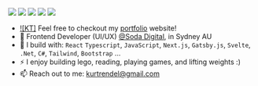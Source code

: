 [<img src="https://img.shields.io/badge/github-%2312100E.svg?&style=for-the-badge&logo=github&logoColor=white&color=black" />](https://github.com/kurttegerero)
[<img src="https://img.shields.io/badge/gitlab-%2312100E.svg?&style=for-the-badge&logo=gitlab&logoColor=white&color=9b51e0" />](https://github.com/kurttegerero)
[<img src="https://img.shields.io/badge/instagram-%2312100E.svg?&style=for-the-badge&logo=instagram&color=405DE6" />](https://www.instagram.com/mr_ktegerero) 
[<img src="https://img.shields.io/badge/linkedin-%230077B5.svg?&style=for-the-badge&logo=linkedin&logoColor=white" />](https://www.linkedin.com/in/ktegerero/)
[<img src="https://img.shields.io/badge/twitter-%230077B5.svg?&style=for-the-badge&logo=twitter&logoColor=white&color=FF0000" />](https://twitter.com/mr_ktegerero)

- [![KT]](https://tegerero-v2.pages.dev/) 
Feel free to checkout my [portfolio](https://tegerero-v2.pages.dev/) website!
- 🏢 Frontend Developer (UI/UX) [@Soda Digital](https://www.sodadigital.com.au/), in Sydney AU
- 🧰 I build with: `React` `Typescript`, `JavaScript`, `Next.js`, `Gatsby.js`, `Svelte`,  `.Net`, `C#`, `Tailwind`, `Bootstrap` ...
- ⚡ I enjoy building lego, reading, playing games, and lifting weights :)
- 📫 Reach out to me: kurtrendel@gmail.com
